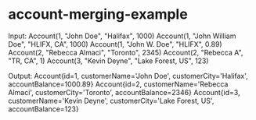 # account-merging-example

Input:
Account(1, "John Doe", "Halifax", 1000)
Account(1, "John William Doe", "HLIFX, CA", 1000)
Account(1, "John W. Doe", "HLIFX", 0.89)
Account(2, "Rebecca Almaci", "Toronto", 2345)
Account(2, "Rebecca A", "TR, CA", 1)
Account(3, "Kevin Deyne", "Lake Forest, US", 123)


Output:
Account{id=1, customerName='John Doe', customerCity='Halifax', accountBalance=1000.89}
Account{id=2, customerName='Rebecca Almaci', customerCity='Toronto', accountBalance=2346}
Account{id=3, customerName='Kevin Deyne', customerCity='Lake Forest, US', accountBalance=123}
